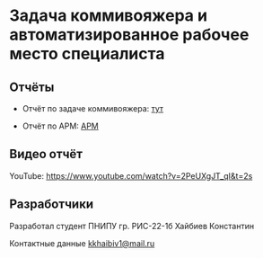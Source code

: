 # Задача коммивояжера и автоматизированное рабочее место специалиста
## Отчёты


- Отчёт по задаче коммивояжера: [тут](https://github.com/kohaiisweety/commivoyager/tree/main/отчеты%20творческая)


- Отчёт по АРМ: [АРМ](https://github.com/kohaiisweety/commivoyager/tree/main/отчеты%20творческая)

## Видео отчёт
YouTube: https://www.youtube.com/watch?v=2PeUXgJT_qI&t=2s
## Разработчики 
Разработал студент ПНИПУ гр. РИС-22-1б Хайбиев Константин

Контактные данные kkhaibiv1@mail.ru
